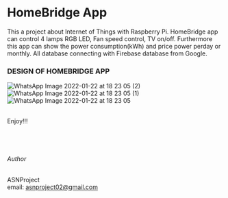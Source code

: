 # HomeBridge App

This a project about Internet of Things with Raspberry Pi. HomeBridge app can control 4 lamps RGB LED, Fan speed control, TV on/off. Furthermore this app can show the power consumption(kWh) and price power perday or monthly. All database connecting with Firebase database from Google.<br/>
### DESIGN OF HOMEBRIDGE APP<br/>
![WhatsApp Image 2022-01-22 at 18 23 05 (2)](https://user-images.githubusercontent.com/49858542/150636828-b771afbf-5def-482d-b78b-a276ecf21d75.jpeg)
![WhatsApp Image 2022-01-22 at 18 23 05 (1)](https://user-images.githubusercontent.com/49858542/150636830-ad121dcf-671f-4f8e-a86d-3c2305602125.jpeg)
![WhatsApp Image 2022-01-22 at 18 23 05](https://user-images.githubusercontent.com/49858542/150636834-b37632b5-a3af-40f8-ae13-e14f24b9d65a.jpeg)

<br />
Enjoy!!!
<br />
<br />
<br />
<br />

###### Author

ASNProject<br />
email: asnproject02@gmail.com
